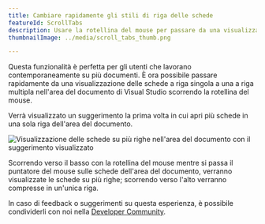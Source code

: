 ```yaml
---
title: Cambiare rapidamente gli stili di riga delle schede
featureId: ScrollTabs
description: Usare la rotellina del mouse per passare da una visualizzazione delle schede a riga singola a una a riga multipla nell'area del documento.
thumbnailImage: ../media/scroll_tabs_thumb.png

---
```


Questa funzionalità è perfetta per gli utenti che lavorano contemporaneamente su più documenti. È ora possibile passare rapidamente da una visualizzazione delle schede a riga singola a una a riga multipla nell'area del documento di Visual Studio scorrendo la rotellina del mouse.

Verrà visualizzato un suggerimento la prima volta in cui apri più schede in una sola riga dell'area del documento.

![Visualizzazione delle schede su più righe nell'area del documento con il suggerimento visualizzato](../media/scroll_tabs.png "Visualizzazione delle schede su più righe nell'area del documento con il suggerimento visualizzato")

Scorrendo verso il basso con la rotellina del mouse mentre si passa il puntatore del mouse sulle schede dell'area del documento, verranno visualizzate le schede su più righe; scorrendo verso l'alto verranno compresse in un'unica riga. 

In caso di feedback o suggerimenti su questa esperienza, è possibile condividerli con noi nella [Developer Community](https://developercommunity.visualstudio.com/t/scrollable-open-file-tabs-with-mouse-wheel/353560).
